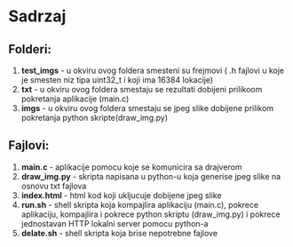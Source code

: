 # Sadrzaj

## Folderi:

1. **test_imgs** - u okviru ovog foldera smesteni su frejmovi ( .h fajlovi u koje je smesten niz tipa uint32_t i koji ima 16384 lokacije)
2.  **txt** - u okviru ovog foldera smestaju se rezultati dobijeni prilikoom pokretanja aplikacije (main.c)
3. **imgs** - u okviru ovog foldera smestaju se jpeg slike dobijene prilikom pokretanja python skripte(draw_img.py)

## Fajlovi:
   1. **main.c** - aplikacije pomocu koje se komunicira sa drajverom
   2. **draw_img.py** - skripta napisana u python-u koja generise jpeg slike na osnovu txt fajlova
   3. **index.html** - html kod koji ukljucuje dobijene jpeg slike
   4. **run.sh** - shell skripta koja kompajlira aplikaciju (main.c), pokrece aplikaciju, kompajlira i pokrece python skriptu (draw_img.py) i pokrece jednostavan HTTP lokalni server pomocu python-a
   5. **delate.sh** - shell skripta koja brise nepotrebne fajlove